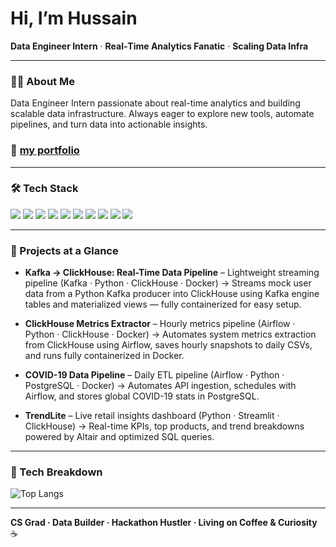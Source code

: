 # Hi, I’m Hussain  
**Data Engineer Intern** · **Real‑Time Analytics Fanatic** · **Scaling Data Infra**

---

### 🙋‍♂️ About Me  
Data Engineer Intern passionate about real-time analytics and building scalable data infrastructure. Always eager to explore new tools, automate pipelines, and turn data into actionable insights.

### 🔗 [my portfolio](https://my-portfolio-git-main-mohamed-hussain-ss-projects.vercel.app/)
---

### 🛠️ Tech Stack
<p align="left">
  <!-- Languages -->
  <img src="https://img.shields.io/badge/Python-3776AB?style=for-the-badge&logo=python&logoColor=white" />
  <img src="https://img.shields.io/badge/SQL-336791?style=for-the-badge&logo=postgresql&logoColor=white" />

  <!-- Databases -->
  <img src="https://img.shields.io/badge/PostgreSQL-4169E1?style=for-the-badge&logo=postgresql&logoColor=white" />
  <img src="https://img.shields.io/badge/ClickHouse-FFDD00?style=for-the-badge&logo=clickhouse&logoColor=black" />

  <!-- Workflow & Streaming -->
  <img src="https://img.shields.io/badge/Apache%20Airflow-017CEE?style=for-the-badge&logo=apache-airflow&logoColor=white" />
  <img src="https://img.shields.io/badge/Apache%20Kafka-231F20?style=for-the-badge&logo=apache-kafka&logoColor=white" />
  <img src="https://img.shields.io/badge/Docker-2496ED?style=for-the-badge&logo=docker&logoColor=white" />
  <img src="https://img.shields.io/badge/Kubernetes-326CE5?style=for-the-badge&logo=kubernetes&logoColor=white" />

  <!-- Version Control -->
  <img src="https://img.shields.io/badge/Git-F05032?style=for-the-badge&logo=git&logoColor=white" />
  <img src="https://img.shields.io/badge/GitHub-181717?style=for-the-badge&logo=github&logoColor=white" />
</p>


---

### 🚀 Projects at a Glance

* **Kafka → ClickHouse: Real-Time Data Pipeline** – Lightweight streaming pipeline (Kafka · Python · ClickHouse · Docker)
 → Streams mock user data from a Python Kafka producer into ClickHouse using Kafka engine tables and materialized views — fully containerized for easy setup.

* **ClickHouse Metrics Extractor** – Hourly metrics pipeline (Airflow · Python · ClickHouse · Docker)
  → Automates system metrics extraction from ClickHouse using Airflow, saves hourly snapshots to daily CSVs, and runs fully containerized in Docker.
  
* **COVID-19 Data Pipeline** – Daily ETL pipeline (Airflow · Python · PostgreSQL · Docker)
  → Automates API ingestion, schedules with Airflow, and stores global COVID-19 stats in PostgreSQL.
  
* **TrendLite** – Live retail insights dashboard (Python · Streamlit · ClickHouse)
  → Real-time KPIs, top products, and trend breakdowns powered by Altair and optimized SQL queries.

---

### 🧠 Tech Breakdown
![Top Langs](https://github-readme-stats.vercel.app/api/top-langs/?username=mohhddhassan&layout=compact&theme=radical)


---

**CS Grad · Data Builder · Hackathon Hustler · Living on Coffee & Curiosity** ☕
